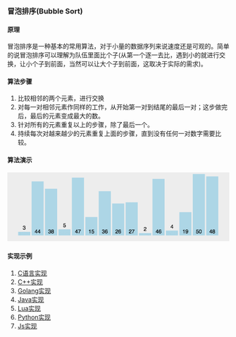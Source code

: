 ### 冒泡排序(Bubble Sort)
#### 原理
冒泡排序是一种基本的常用算法，对于小量的数据序列来说速度还是可观的。简单的说冒泡排序可以理解为队伍里面比个子(从第一个逐一去比，遇到小的就进行交换，让小个子到前面，当然可以让大个子到前面，这取决于实际的需求)。

#### 算法步骤
1. 比较相邻的两个元素，进行交换
2. 对每一对相邻元素作同样的工作，从开始第一对到结尾的最后一对；这步做完后，最后的元素变成最大的数。
3. 针对所有的元素重复以上的步骤，除了最后一个。
4. 持续每次对越来越少的元素重复上面的步骤，直到没有任何一对数字需要比较。

#### 算法演示
![bubble](https://github.com/usthooz/algorithm/blob/master/sort/img/bubbole.gif)

#### 实现示例
1. [C语言实现](https://github.com/usthooz/algorithm/blob/master/sort/%E5%86%92%E6%B3%A1%E6%8E%92%E5%BA%8F/bubble.c)  
2. [C++实现](https://github.com/usthooz/algorithm/blob/master/sort/%E5%86%92%E6%B3%A1%E6%8E%92%E5%BA%8F/bubble.cpp)  
3. [Golang实现](https://github.com/usthooz/algorithm/blob/master/sort/%E5%86%92%E6%B3%A1%E6%8E%92%E5%BA%8F/bubble.go)  
4. [Java实现](https://github.com/usthooz/algorithm/blob/master/sort/%E5%86%92%E6%B3%A1%E6%8E%92%E5%BA%8F/bubble.java)  
5. [Lua实现](https://github.com/usthooz/algorithm/blob/master/sort/%E5%86%92%E6%B3%A1%E6%8E%92%E5%BA%8F/bubble.lua)  
6. [Python实现](https://github.com/usthooz/algorithm/blob/master/sort/%E5%86%92%E6%B3%A1%E6%8E%92%E5%BA%8F/bubble.py)  
7. [Js实现](https://github.com/usthooz/algorithm/blob/master/sort/%E5%86%92%E6%B3%A1%E6%8E%92%E5%BA%8F/bubble.js)